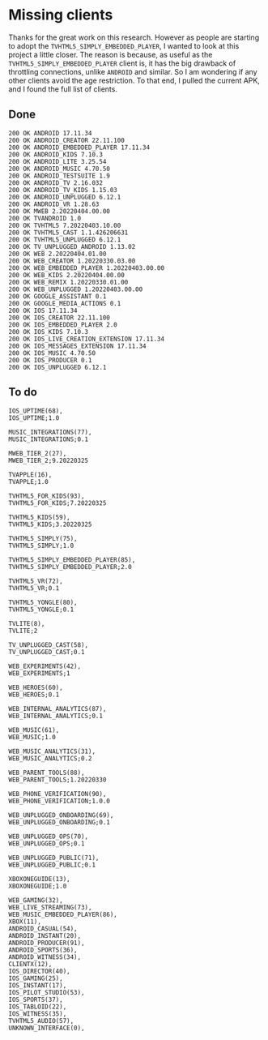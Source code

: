 # Missing clients

Thanks for the great work on this research. However as people are starting to
adopt the `TVHTML5_SIMPLY_EMBEDDED_PLAYER`, I wanted to look at this project a
little closer. The reason is because, as useful as the
`TVHTML5_SIMPLY_EMBEDDED_PLAYER` client is, it has the big drawback of
throttling connections, unlike `ANDROID` and similar. So I am wondering if any
other clients avoid the age restriction. To that end, I pulled the current APK,
and I found the full list of clients.

## Done

~~~
200 OK ANDROID 17.11.34
200 OK ANDROID_CREATOR 22.11.100
200 OK ANDROID_EMBEDDED_PLAYER 17.11.34
200 OK ANDROID_KIDS 7.10.3
200 OK ANDROID_LITE 3.25.54
200 OK ANDROID_MUSIC 4.70.50
200 OK ANDROID_TESTSUITE 1.9
200 OK ANDROID_TV 2.16.032
200 OK ANDROID_TV_KIDS 1.15.03
200 OK ANDROID_UNPLUGGED 6.12.1
200 OK ANDROID_VR 1.28.63
200 OK MWEB 2.20220404.00.00
200 OK TVANDROID 1.0
200 OK TVHTML5 7.20220403.10.00
200 OK TVHTML5_CAST 1.1.426206631
200 OK TVHTML5_UNPLUGGED 6.12.1
200 OK TV_UNPLUGGED_ANDROID 1.13.02
200 OK WEB 2.20220404.01.00
200 OK WEB_CREATOR 1.20220330.03.00
200 OK WEB_EMBEDDED_PLAYER 1.20220403.00.00
200 OK WEB_KIDS 2.20220404.00.00
200 OK WEB_REMIX 1.20220330.01.00
200 OK WEB_UNPLUGGED 1.20220403.00.00
200 OK GOOGLE_ASSISTANT 0.1
200 OK GOOGLE_MEDIA_ACTIONS 0.1
200 OK IOS 17.11.34
200 OK IOS_CREATOR 22.11.100
200 OK IOS_EMBEDDED_PLAYER 2.0
200 OK IOS_KIDS 7.10.3
200 OK IOS_LIVE_CREATION_EXTENSION 17.11.34
200 OK IOS_MESSAGES_EXTENSION 17.11.34
200 OK IOS_MUSIC 4.70.50
200 OK IOS_PRODUCER 0.1
200 OK IOS_UNPLUGGED 6.12.1
~~~

## To do

~~~
IOS_UPTIME(68),
IOS_UPTIME;1.0

MUSIC_INTEGRATIONS(77),
MUSIC_INTEGRATIONS;0.1

MWEB_TIER_2(27),
MWEB_TIER_2;9.20220325

TVAPPLE(16),
TVAPPLE;1.0

TVHTML5_FOR_KIDS(93),
TVHTML5_FOR_KIDS;7.20220325

TVHTML5_KIDS(59),
TVHTML5_KIDS;3.20220325

TVHTML5_SIMPLY(75),
TVHTML5_SIMPLY;1.0

TVHTML5_SIMPLY_EMBEDDED_PLAYER(85),
TVHTML5_SIMPLY_EMBEDDED_PLAYER;2.0

TVHTML5_VR(72),
TVHTML5_VR;0.1

TVHTML5_YONGLE(80),
TVHTML5_YONGLE;0.1

TVLITE(8),
TVLITE;2

TV_UNPLUGGED_CAST(58),
TV_UNPLUGGED_CAST;0.1

WEB_EXPERIMENTS(42),
WEB_EXPERIMENTS;1

WEB_HEROES(60),
WEB_HEROES;0.1

WEB_INTERNAL_ANALYTICS(87),
WEB_INTERNAL_ANALYTICS;0.1

WEB_MUSIC(61),
WEB_MUSIC;1.0

WEB_MUSIC_ANALYTICS(31),
WEB_MUSIC_ANALYTICS;0.2

WEB_PARENT_TOOLS(88),
WEB_PARENT_TOOLS;1.20220330

WEB_PHONE_VERIFICATION(90),
WEB_PHONE_VERIFICATION;1.0.0

WEB_UNPLUGGED_ONBOARDING(69),
WEB_UNPLUGGED_ONBOARDING;0.1

WEB_UNPLUGGED_OPS(70),
WEB_UNPLUGGED_OPS;0.1

WEB_UNPLUGGED_PUBLIC(71),
WEB_UNPLUGGED_PUBLIC;0.1

XBOXONEGUIDE(13),
XBOXONEGUIDE;1.0

WEB_GAMING(32),
WEB_LIVE_STREAMING(73),
WEB_MUSIC_EMBEDDED_PLAYER(86),
XBOX(11),
ANDROID_CASUAL(54),
ANDROID_INSTANT(20),
ANDROID_PRODUCER(91),
ANDROID_SPORTS(36),
ANDROID_WITNESS(34),
CLIENTX(12),
IOS_DIRECTOR(40),
IOS_GAMING(25),
IOS_INSTANT(17),
IOS_PILOT_STUDIO(53),
IOS_SPORTS(37),
IOS_TABLOID(22),
IOS_WITNESS(35),
TVHTML5_AUDIO(57),
UNKNOWN_INTERFACE(0),
~~~
